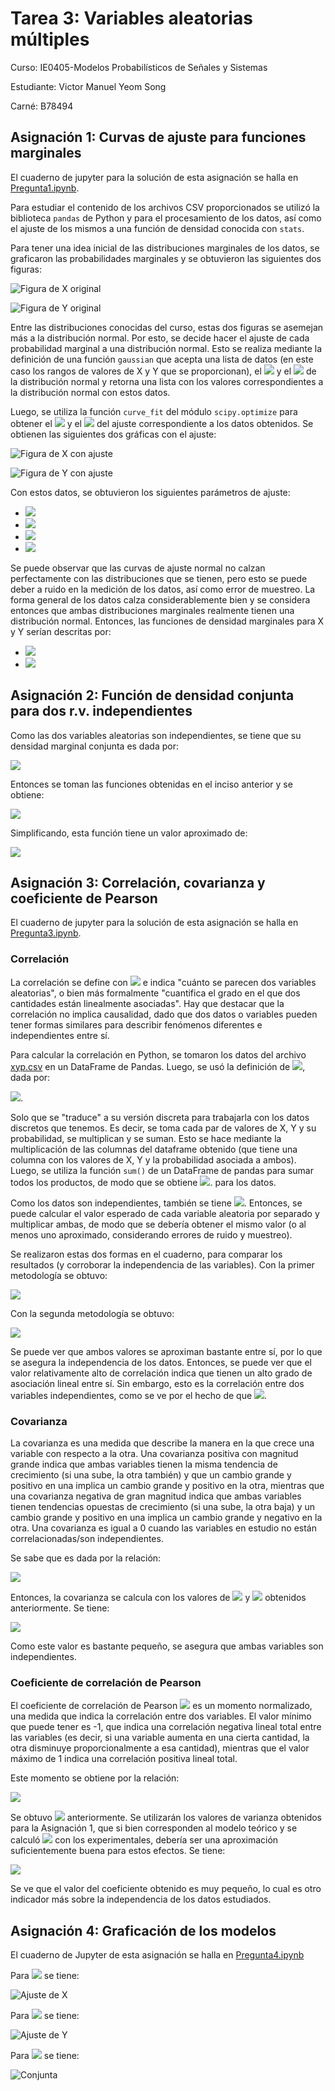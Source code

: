 # Tarea 3: Variables aleatorias múltiples

Curso: IE0405-Modelos Probabilísticos de Señales y Sistemas  

Estudiante: Victor Manuel Yeom Song  

Carné: B78494  

## Asignación 1: Curvas de ajuste para funciones marginales

El cuaderno de jupyter para la solución de esta asignación se halla en [Pregunta1.ipynb](Pregunta1.ipynb).

Para estudiar el contenido de los archivos CSV proporcionados se utilizó la biblioteca `pandas` de Python y para el procesamiento de los datos, así como el ajuste de los mismos a una función de densidad conocida con `stats`.  

Para tener una idea inicial de las distribuciones marginales de los datos, se graficaron las probabilidades marginales y se obtuvieron las siguientes dos figuras:

![Figura de X original](img/xInitPlot.png)

![Figura de Y original](img/yInitPlot.png)

Entre las distribuciones conocidas del curso, estas dos figuras se asemejan más a la distribución normal. Por esto, se decide hacer el ajuste de cada probabilidad marginal a una distribución normal. Esto se realiza mediante la definición de una función `gaussian` que acepta una lista de datos (en este caso los rangos de valores de X y Y que se proporcionan), el <img src="https://render.githubusercontent.com/render/math?math=\sigma"> y el <img src="https://render.githubusercontent.com/render/math?math=\mu"> de la distribución normal y retorna una lista con los valores correspondientes a la distribución normal con estos datos.  

Luego, se utiliza la función `curve_fit` del módulo `scipy.optimize` para obtener el <img src="https://render.githubusercontent.com/render/math?math=\sigma"> y el <img src="https://render.githubusercontent.com/render/math?math=\mu"> del ajuste correspondiente a los datos obtenidos. Se obtienen las siguientes dos gráficas con el ajuste:  

![Figura de X con ajuste](img/xFit.png)

![Figura de Y con ajuste](img/yFit.png)

Con estos datos, se obtuvieron los siguientes parámetros de ajuste:  

- <img src="https://render.githubusercontent.com/render/math?math=\sigma_x \approx 3.3">
- <img src="https://render.githubusercontent.com/render/math?math=\mu_x \approx 9.905">
- <img src="https://render.githubusercontent.com/render/math?math=\sigma_y \approx 6.03">
- <img src="https://render.githubusercontent.com/render/math?math=\mu_y \approx 15.08">

Se puede observar que las curvas de ajuste normal no calzan perfectamente con las distribuciones que se tienen, pero esto se puede deber a ruido en la medición de los datos, así como error de muestreo. La forma general de los datos calza considerablemente bien y se considera entonces que ambas distribuciones marginales realmente tienen una distribución normal. Entonces, las funciones de densidad marginales para X y Y serían descritas por:  

- <img src="https://render.githubusercontent.com/render/math?math=f_X(x) = \frac{1}{\sqrt{2\cdot\pi\cdot3.3^2}} e^{ \frac{-(x-9.905)^2}{2\cdot 3.3^2} }">
- <img src="https://render.githubusercontent.com/render/math?math=f_Y(y) = \frac{1}{\sqrt{2\cdot\pi\cdot6.03^2}} e^{ \frac{-(y-15.08)^2}{2\cdot 6.03^2} }">

## Asignación 2: Función de densidad conjunta para dos r.v. independientes

Como las dos variables aleatorias son independientes, se tiene que su densidad marginal conjunta es dada por:

<img src="https://render.githubusercontent.com/render/math?math=f_{X,Y}(x,y) = f_X(x)\cdot f_Y(y)">

Entonces se toman las funciones obtenidas en el inciso anterior y se obtiene:  

<img src="https://render.githubusercontent.com/render/math?math=R_{XY} = f_{X,Y}(x,y) = \frac{1}{\sqrt{2\cdot\pi\cdot3.3^2}} e^{ \frac{-(x-9.905)^2}{2\cdot 3.3^2} } \cdot \frac{1}{\sqrt{2\cdot\pi\cdot6.03^2}} e^{ \frac{-(y-15.08)^2}{2\cdot 6.03^2} }">

Simplificando, esta función tiene un valor aproximado de:  

<img src="https://render.githubusercontent.com/render/math?math=f_{X,Y}(x,y) = \frac{1}{2\pi \cdot 19.9 } e^{ -\frac{ (x-9.905)^2} {21.78}  - \frac{(y - 15.08)^2}{72.72} } ">

## Asignación 3: Correlación, covarianza y coeficiente de Pearson

El cuaderno de jupyter para la solución de esta asignación se halla en [Pregunta3.ipynb](Pregunta3.ipynb).

### Correlación

La correlación se define con <img src="https://render.githubusercontent.com/render/math?math=R_{XY} = E[XY]"> e indica "cuánto se parecen dos variables aleatorias", o bien más formalmente "cuantifica el grado en el que dos cantidades están linealmente asociadas". Hay que destacar que la correlación no implica causalidad, dado que dos datos o variables pueden tener formas similares para describir fenómenos diferentes e independientes entre sí. 

Para calcular la correlación en Python, se tomaron los datos del archivo [xyp.csv](xyp.csv) en un DataFrame de Pandas. Luego, se usó la definición de <img src="https://render.githubusercontent.com/render/math?math=E[XY]">, dada por:

<img src="https://render.githubusercontent.com/render/math?math=\int_{-\infty}^\infty \int_{-\infty}^\infty xyf_{X,Y}(x,y) dxdy">.

Solo que se "traduce" a su versión discreta para trabajarla con los datos discretos que tenemos. Es decir, se toma cada par de valores de X, Y y su probabilidad, se multiplican y se suman. Esto se hace mediante la multiplicación de las columnas del dataframe obtenido (que tiene una columna con los valores de X, Y y la probabilidad asociada a ambos). Luego, se utiliza la función `sum()` de un DataFrame de pandas para sumar todos los productos, de modo que se obtiene <img src="https://render.githubusercontent.com/render/math?math=E[XY]">. para los datos.  

Como los datos son independientes, también se tiene <img src="https://render.githubusercontent.com/render/math?math=E[XY] = E[X]E[Y]">. Entonces, se puede calcular el valor esperado de cada variable aleatoria por separado y multiplicar ambas, de modo que se debería obtener el mismo valor (o al menos uno aproximado, considerando errores de ruido y muestreo).  

Se realizaron estas dos formas en el cuaderno, para comparar los resultados (y corroborar la independencia de las variables). Con la primer metodología se obtuvo:

<img src="https://render.githubusercontent.com/render/math?math=E[XY] \approx 149.54">

Con la segunda metodología se obtuvo:

<img src="https://render.githubusercontent.com/render/math?math=E[X]E[Y] \approx 149.48">

Se puede ver que ambos valores se aproximan bastante entre sí, por lo que se asegura la independencia de los datos. Entonces, se puede ver que el valor relativamente alto de correlación indica que tienen un alto grado de asociación lineal entre sí. Sin embargo, esto es la correlación entre dos variables independientes, como se ve por el hecho de que <img src="https://render.githubusercontent.com/render/math?math=E[XY] \approx E[X]E[Y]">.

### Covarianza
La covarianza es una medida que describe la manera en la que crece una variable con respecto a la otra. Una covarianza positiva con magnitud grande indica que ambas variables tienen la misma tendencia de crecimiento (si una sube, la otra también) y que un cambio grande y positivo en una implica un cambio grande y positivo en la otra, mientras que una covarianza negativa de gran magnitud indica que ambas variables tienen tendencias opuestas de crecimiento (si una sube, la otra baja) y un cambio grande y positivo en una implica un cambio grande y negativo en la otra. Una covarianza es igual a 0 cuando las variables en estudio no están correlacionadas/son independientes.

Se sabe que es dada por la relación:

<img src="https://render.githubusercontent.com/render/math?math=C_{XY} =  E[(X - \overline{X})(Y - \overline{Y})] = R_{XY} - E[X]E[Y]">

Entonces, la covarianza se calcula con los valores de <img src="https://render.githubusercontent.com/render/math?math=E[XY]"> y <img src="https://render.githubusercontent.com/render/math?math=E[X] \cdot E[Y]"> obtenidos anteriormente. Se tiene:

<img src="https://render.githubusercontent.com/render/math?math=C_{XY} \approx 149.54 - 149.48 = 0.06">

Como este valor es bastante pequeño, se asegura que ambas variables son independientes.

### Coeficiente de correlación de Pearson

El coeficiente de correlación de Pearson <img src="https://render.githubusercontent.com/render/math?math=\rho"> es un momento normalizado, una medida que indica la correlación entre dos variables. El valor mínimo que puede tener es -1, que indica una correlación negativa lineal total entre las variables (es decir, si una variable aumenta en una cierta cantidad, la otra disminuye proporcionalmente a esa cantidad), mientras que el valor máximo de 1 indica una correlación positiva lineal total.

Este momento se obtiene por la relación:

<img src="https://render.githubusercontent.com/render/math?math=\rho = \frac{E[(X-\overline{X})(Y-\overline{Y}]}{\sigma_x\sigma_y} = \frac{C_{XY}}{\sigma_x \sigma_y}">

Se obtuvo <img src="https://render.githubusercontent.com/render/math?math=C_{XY}"> anteriormente. Se utilizarán los valores de varianza obtenidos para la Asignación 1, que si bien corresponden al modelo teórico y se calculó <img src="https://render.githubusercontent.com/render/math?math=C_{XY}"> con los experimentales, debería ser una aproximación suficientemente buena para estos efectos. Se tiene:

<img src="https://render.githubusercontent.com/render/math?math=\rho \approx \frac{0.06}{3.3\cdot6.03} \approx 3.015 \cdot 10^{-3}">

Se ve que el valor del coeficiente obtenido es muy pequeño, lo cual es otro indicador más sobre la independencia de los datos estudiados.

## Asignación 4: Graficación de los modelos

El cuaderno de Jupyter de esta asignación se halla en [Pregunta4.ipynb](Pregunta4.ipynb)

Para <img src="https://render.githubusercontent.com/render/math?math=f_X(x)"> se tiene:

![Ajuste de X](img/xTheoCurve.png)

Para <img src="https://render.githubusercontent.com/render/math?math=f_Y(y)"> se tiene:

![Ajuste de Y](img/yTheoCurve.png)

Para <img src="https://render.githubusercontent.com/render/math?math=f_{X,Y}(x,y)"> se tiene:

![Conjunta](img/zTheoCurve.png)
